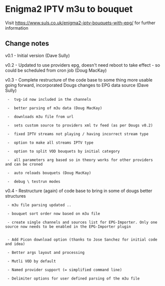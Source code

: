 # Enigma2 IPTV m3u to bouquet

Visit https://www.suls.co.uk/enigma2-iptv-bouquets-with-epg/ for further information

## Change notes

v0.1 - Initial version (Dave Sully)

v0.2 - Updated to use providers epg, doesn't need reboot to take effect - so could be scheduled from cron job (Doug MacKay)

v0.3 - Complete restructure of the code base to some thing more usable going forward, incorporated Dougs changes to EPG data source  (Dave Sully)

     -  tvg-id now included in the channels

     -  better parsing of m3u data (Doug MacKay)

     -  downloads m3u file from url

     -  sets custom source to providers xml tv feed (as per Dougs v0.2)

     -  fixed IPTV streams not playing / having incorrect stream type

     -  option to make all streams IPTV type

     -  option to split VOD bouquets by initial category

     -  all parameters arg based so in theory works for other providers and can be croned

     -  auto reloads bouquets (Doug MacKay)

     -  debug \ testrun modes

v0.4 - Restructure (again) of code base to bring in some of dougs better structures

     - m3u file parsing updated ..

     - bouquet sort order now based on m3u file

     - create single channels and sources list for EPG-Importer. Only one source now needs to be enabled in the EPG-Importer plugin


     - Add Picon download option (thanks to Jose Sanchez for initial code and idea)

     - Better args layout and processing

     - Mutli VOD by default

     - Named provider support (= simplified command line)

     - Delimiter options for user defined parsing of the m3u file
     